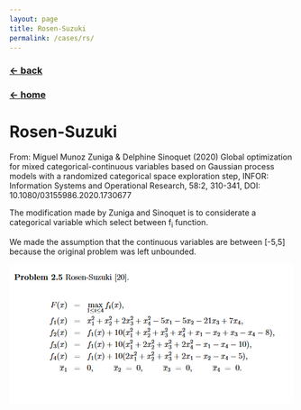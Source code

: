 ```yaml
---
layout: page
title: Rosen-Suzuki
permalink: /cases/rs/
---
```

### [← back](/cases/)
### [← home](/index/)

# Rosen-Suzuki
From: Miguel Munoz Zuniga & Delphine Sinoquet (2020) Global optimization for mixed categorical-continuous variables based on Gaussian process models with a randomized categorical space exploration step, INFOR: Information Systems and Operational Research, 58:2, 310-341, DOI: 10.1080/03155986.2020.1730677

The modification made by Zuniga and Sinoquet is to considerate a categorical variable which select between f<sub>i</sub> function. 

We made the assumption that the continuous variables are between [-5,5] because the original problem was left unbounded.

<img align="left" src="https://raw.githubusercontent.com/mixed-optimization-benchmark/mixed-optimization-benchmark.github.io/master/Cas%20test/Rosen-Suzuki.PNG" >
